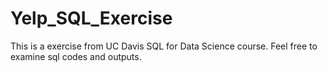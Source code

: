 # Yelp_SQL_Exercise
This is a exercise from UC Davis SQL for Data Science course. Feel free to examine sql codes and outputs.
